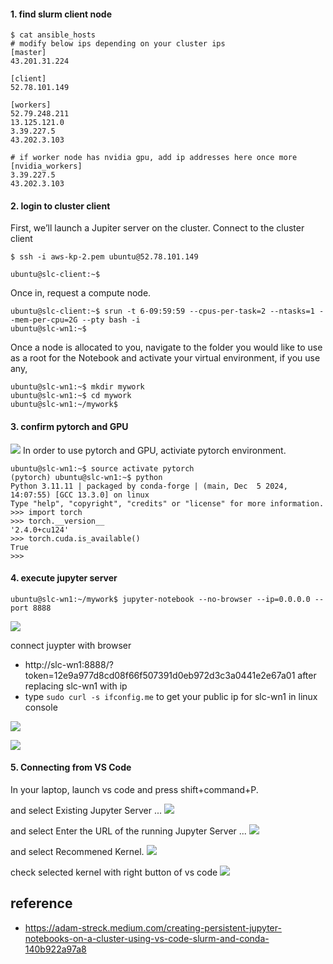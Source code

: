 
#### 1. find slurm client node #### 
```
$ cat ansible_hosts
# modify below ips depending on your cluster ips
[master]
43.201.31.224

[client]
52.78.101.149

[workers]
52.79.248.211
13.125.121.0
3.39.227.5
43.202.3.103

# if worker node has nvidia gpu, add ip addresses here once more
[nvidia_workers]
3.39.227.5
43.202.3.103
```

#### 2. login to cluster client ####
First, we’ll launch a Jupiter server on the cluster. Connect to the cluster client
```
$ ssh -i aws-kp-2.pem ubuntu@52.78.101.149

ubuntu@slc-client:~$
```
Once in, request a compute node.
```
ubuntu@slc-client:~$ srun -t 6-09:59:59 --cpus-per-task=2 --ntasks=1 --mem-per-cpu=2G --pty bash -i
ubuntu@slc-wn1:~$
```

Once a node is allocated to you, navigate to the folder you would like to use as a root for the Notebook and activate your virtual environment, if you use any,
```
ubuntu@slc-wn1:~$ mkdir mywork
ubuntu@slc-wn1:~$ cd mywork
ubuntu@slc-wn1:~/mywork$
```



#### 3. confirm pytorch and GPU ####
![](https://github.com/gnosia93/slurm-on-grv/blob/main/tutorial/images/ec2-console-output-1.png)
In order to use pytorch and GPU, activiate pytorch environment. 

```
ubuntu@slc-wn1:~$ source activate pytorch
(pytorch) ubuntu@slc-wn1:~$ python
Python 3.11.11 | packaged by conda-forge | (main, Dec  5 2024, 14:07:55) [GCC 13.3.0] on linux
Type "help", "copyright", "credits" or "license" for more information.
>>> import torch
>>> torch.__version__
'2.4.0+cu124'
>>> torch.cuda.is_available()
True
>>>
```

#### 4. execute jupyter server ####
```
ubuntu@slc-wn1:~/mywork$ jupyter-notebook --no-browser --ip=0.0.0.0 --port 8888
```
![](https://github.com/gnosia93/slurm-on-grv/blob/main/tutorial/images/conda-1.png)

connect juypter with browser 
  * http://slc-wn1:8888/?token=12e9a977d8cd08f66f507391d0eb972d3c3a0441e2e67a01 after replacing slc-wn1 with ip
  * type `sudo curl -s ifconfig.me` to get your public ip for slc-wn1 in linux console
  
![](https://github.com/gnosia93/slurm-on-grv/blob/main/tutorial/images/jupyter-1.png)

![](https://github.com/gnosia93/slurm-on-grv/blob/main/tutorial/images/jupyter-2.png)

#### 5. Connecting from VS Code ####
In your laptop, launch vs code and press shift+command+P.

and select Existing Jupyter Server ...
![](https://github.com/gnosia93/slurm-on-grv/blob/main/tutorial/images/vscode-1.png)

and select Enter the URL of the running Jupyter Server ...
![](https://github.com/gnosia93/slurm-on-grv/blob/main/tutorial/images/vscode-2.png)

and select Recommened Kernel.
![](https://github.com/gnosia93/slurm-on-grv/blob/main/tutorial/images/vscode-3.png)

check selected kernel with right button of vs code
![](https://github.com/gnosia93/slurm-on-grv/blob/main/tutorial/images/vscode-4.png)


## reference ##

* https://adam-streck.medium.com/creating-persistent-jupyter-notebooks-on-a-cluster-using-vs-code-slurm-and-conda-140b922a97a8
